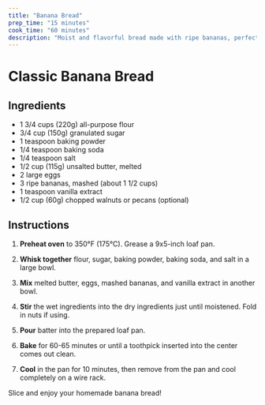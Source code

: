 ```yaml
---
title: "Banana Bread"
prep_time: "15 minutes"
cook_time: "60 minutes"
description: "Moist and flavorful bread made with ripe bananas, perfect for breakfast or a snack."
---
```


# Classic Banana Bread

## Ingredients

- 1 3/4 cups (220g) all-purpose flour
- 3/4 cup (150g) granulated sugar
- 1 teaspoon baking powder
- 1/4 teaspoon baking soda
- 1/4 teaspoon salt
- 1/2 cup (115g) unsalted butter, melted
- 2 large eggs
- 3 ripe bananas, mashed (about 1 1/2 cups)
- 1 teaspoon vanilla extract
- 1/2 cup (60g) chopped walnuts or pecans (optional)

## Instructions

1. **Preheat oven** to 350°F (175°C). Grease a 9x5-inch loaf pan.

2. **Whisk together** flour, sugar, baking powder, baking soda, and salt in a large bowl.

3. **Mix** melted butter, eggs, mashed bananas, and vanilla extract in another bowl.

4. **Stir** the wet ingredients into the dry ingredients just until moistened. Fold in nuts if using.

5. **Pour** batter into the prepared loaf pan.

6. **Bake** for 60-65 minutes or until a toothpick inserted into the center comes out clean.

7. **Cool** in the pan for 10 minutes, then remove from the pan and cool completely on a wire rack.

Slice and enjoy your homemade banana bread!
